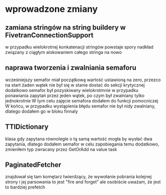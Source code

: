 # wprowadzone zmiany
## zamiana stringów na string buildery w FivetranConnectionSupport
w przypadku wielokrotnej konkatenacji stringów powstaje spory nadkład związany z ciągłym alokowaniem całego stringa na nowo
## naprawa tworzenia i zwalniania semaforu
wcześniejszy semafor miał początkową wartość ustawioną na zero, przezco na start żaden wątek nie był się w stanie dostać do sekcji krytycznej
dodatkowo semafor był pozyskiwany wielokrotmnie w przypadku ponawiania zapytań przez jeden wątek, po czym był zwalniany tylko jednokrotnie
W tym celu zajęcie semafora dodałem do funkcji pomocniczej
W końcu, w przypadku wystąpienia błędu semafor nie był nidy zwalniany, dlatego dodałem go w bloku finnaly
## TTlDictionary
klasa gdy zapytana równolegle o tą samą wartość mogła by wysłać dwa zapytania, dlatego dodałem semafor w celu zapobiegania temu
dodatkowo, zmieniłem typ zwracany przez GetOrAdd na value task
##  PaginatedFetcher  
znajdował się tam komętarz twierdzący, że wywołanie pobrania kolejnej strony i jej parsowania to jest "fire and forget"
ale osobiście uważam, że jest to bardziej prefetch
